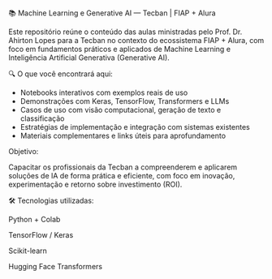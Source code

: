 📚 Machine Learning e Generative AI — Tecban | FIAP + Alura

Este repositório reúne o conteúdo das aulas ministradas pelo Prof. Dr. Ahirton Lopes para a Tecban no contexto do ecossistema FIAP + Alura, com foco em fundamentos práticos e aplicados de Machine Learning e Inteligência Artificial Generativa (Generative AI).

🔍 O que você encontrará aqui:

- Notebooks interativos com exemplos reais de uso
- Demonstrações com Keras, TensorFlow, Transformers e LLMs
- Casos de uso com visão computacional, geração de texto e classificação
- Estratégias de implementação e integração com sistemas existentes
- Materiais complementares e links úteis para aprofundamento

Objetivo:

Capacitar os profissionais da Tecban a compreenderem e aplicarem soluções de IA de forma prática e eficiente, com foco em inovação, experimentação e retorno sobre investimento (ROI).

🛠️ Tecnologias utilizadas:

Python + Colab

TensorFlow / Keras

Scikit-learn

Hugging Face Transformers
